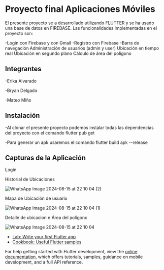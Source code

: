 # Proyecto final Aplicaciones Móviles 
El presente proyecto se a desarrollado utilizando FLUTTER y se ha usado una base de datos en FIREBASE. Las funcionalidades implementadas en el proyecto son:

-Login con Firebase y con Gmail
-Registro con Firebase
-Barra de navegación
Administración de usuarios (admin y user)
Ubicación en tiempo real
Ubicación en segundo plano
Cálculo de área del polígono

## Integrantes

-Erika Alvarado

-Bryan Delgado

-Mateo Miño

## Instalación
-Al clonar el presente proyecto podemos instalar todas las dependencias del proyecto con el comando flutter pub get

-Para generar un apk usaremos el comando flutter build apk --release

## Capturas de la Aplicación
Login

Historial de Ubicaciones

![WhatsApp Image 2024-08-15 at 22 10 04 (2)](https://github.com/user-attachments/assets/81f34781-cea0-4d33-a601-5f9b814d64a3)

Mapa de Ubicación de usuario

![WhatsApp Image 2024-08-15 at 22 10 04 (1)](https://github.com/user-attachments/assets/e25abc74-c45f-4fb6-910a-cb5d9d7e0a0e)

Detalle de ubicacion e Área del polígono

![WhatsApp Image 2024-08-15 at 22 10 04](https://github.com/user-attachments/assets/5eebd6cf-cd38-42ff-8c43-2382e6a6f9bd)


- [Lab: Write your first Flutter app](https://docs.flutter.dev/get-started/codelab)
- [Cookbook: Useful Flutter samples](https://docs.flutter.dev/cookbook)

For help getting started with Flutter development, view the
[online documentation](https://docs.flutter.dev/), which offers tutorials,
samples, guidance on mobile development, and a full API reference.
